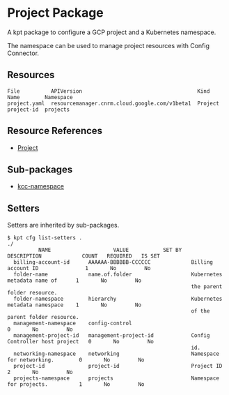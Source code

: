 # Project Package

A kpt package to configure a GCP project and a Kubernetes namespace.

The namespace can be used to manage project resources with Config Connector.

## Resources

```
File          APIVersion                                     Kind     Name        Namespace
project.yaml  resourcemanager.cnrm.cloud.google.com/v1beta1  Project  project-id  projects
```

## Resource References

- [Project](https://cloud.google.com/config-connector/docs/reference/resource-docs/resourcemanager/project)

## Sub-packages

- [kcc-namespace](/catalog/project/kcc-namespace)

## Setters

Setters are inherited by sub-packages.

```
$ kpt cfg list-setters .
./
          NAME                    VALUE           SET BY            DESCRIPTION             COUNT   REQUIRED   IS SET
  billing-account-id      AAAAAA-BBBBBB-CCCCCC             Billing account ID               1       No         No
  folder-name             name.of.folder                   Kubernetes metadata name of      1       No         No
                                                           the parent folder resource.
  folder-namespace        hierarchy                        Kubernetes metadata namespace    1       No         No
                                                           of the parent folder resource.
  management-namespace    config-control                                                    0       No         No
  management-project-id   management-project-id            Config Controller host project   0       No         No
                                                           id.
  networking-namespace    networking                       Namespace for networking.        0       No         No
  project-id              project-id                       Project ID                       2       No         No
  projects-namespace      projects                         Namespace for projects.          1       No         No
```

